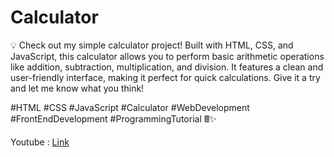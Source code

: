 # Calculator
💡 Check out my simple calculator project! Built with HTML, CSS, and JavaScript, this calculator allows you to perform basic arithmetic operations like addition, subtraction, multiplication, and division. It features a clean and user-friendly interface, making it perfect for quick calculations. Give it a try and let me know what you think! 

#HTML #CSS #JavaScript #Calculator #WebDevelopment #FrontEndDevelopment #ProgrammingTutorial 🖩✨

Youtube : <a href ="https://youtu.be/ApndGigmwDE?si=965rtLiGGUSC3lMi">Link</a><br>
